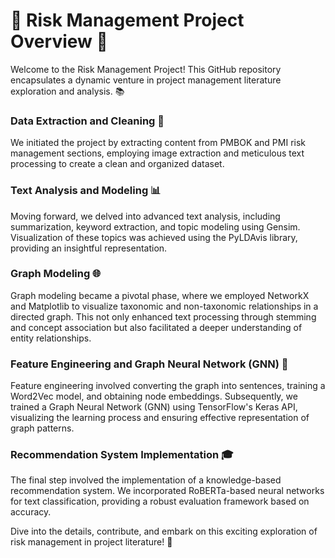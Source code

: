 # 🚀 Risk Management Project Overview 🚀
Welcome to the Risk Management Project! This GitHub repository encapsulates a dynamic venture in project management literature exploration and analysis. 📚
<br>
### Data Extraction and Cleaning 🧹
We initiated the project by extracting content from PMBOK and PMI risk management sections, employing image extraction and meticulous text processing to create a clean and organized dataset.<br>

### Text Analysis and Modeling 📊
Moving forward, we delved into advanced text analysis, including summarization, keyword extraction, and topic modeling using Gensim. Visualization of these topics was achieved using the PyLDAvis library, providing an insightful representation.<br>

### Graph Modeling 🌐
Graph modeling became a pivotal phase, where we employed NetworkX and Matplotlib to visualize taxonomic and non-taxonomic relationships in a directed graph. This not only enhanced text processing through stemming and concept association but also facilitated a deeper understanding of entity relationships.<br>

### Feature Engineering and Graph Neural Network (GNN) 🤖
Feature engineering involved converting the graph into sentences, training a Word2Vec model, and obtaining node embeddings. Subsequently, we trained a Graph Neural Network (GNN) using TensorFlow's Keras API, visualizing the learning process and ensuring effective representation of graph patterns.<br>

### Recommendation System Implementation 🎓
The final step involved the implementation of a knowledge-based recommendation system. We incorporated RoBERTa-based neural networks for text classification, providing a robust evaluation framework based on accuracy.<br>

Dive into the details, contribute, and embark on this exciting exploration of risk management in project literature! 🌟

